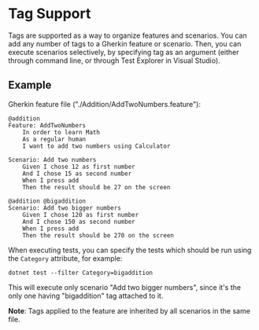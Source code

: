 # Tag Support

Tags are supported as a way to organize features and scenarios. You can add any number of tags to a Gherkin feature or scenario. Then, you can execute scenarios selectively, by specifying tag as an argument (either through command line, or through Test Explorer in Visual Studio).

## Example

Gherkin feature file ("./Addition/AddTwoNumbers.feature"):
```Gherkin
@addition
Feature: AddTwoNumbers
	In order to learn Math
	As a regular human
	I want to add two numbers using Calculator

Scenario: Add two numbers
	Given I chose 12 as first number
	And I chose 15 as second number
	When I press add
	Then the result should be 27 on the screen

@addition @bigaddition
Scenario: Add two bigger numbers
	Given I chose 120 as first number
	And I chose 150 as second number
	When I press add
	Then the result should be 270 on the screen
```

When executing tests, you can specify the tests which should be run using the `Category` attribute, for example:

`dotnet test --filter Category=bigaddition`

This will execute only scenario "Add two bigger numbers", since it's the only one having "bigaddition" tag attached to it.

**Note**: Tags applied to the feature are inherited by all scenarios in the same file.
